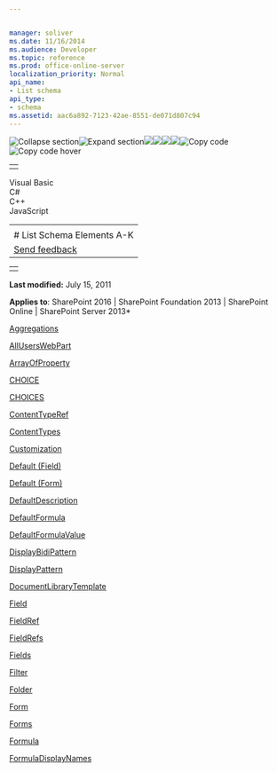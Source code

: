 ```yaml
---


manager: soliver
ms.date: 11/16/2014
ms.audience: Developer
ms.topic: reference
ms.prod: office-online-server
localization_priority: Normal
api_name:
- List schema
api_type:
- schema
ms.assetid: aac6a892-7123-42ae-8551-de071d807c94
---
```


![Collapse
section](../icons/collapse_all.gif "Collapse section")![Expand
section](../icons/expand_all.gif "Expand section")![](../icons/collapse_all.gif)![](../icons/expand_all.gif)![](../icons/dropdown.gif)![](../icons/dropdownHover.gif)![Copy
code](../icons/copycode.gif "Copy code")![Copy code
hover](../icons/copycodeHighlight.gif "Copy code hover")
<table>
<tbody>
<tr class="odd">
<td align="left"></td>
</tr>
</tbody>
</table>

Visual Basic  
C\#  
C++  
JavaScript  

<table>
<tbody>
<tr class="odd">
<td align="left"><span id="runningHeaderText"></span></td>
</tr>
<tr class="even">
<td align="left"># List Schema Elements A-K</td>
</tr>
<tr class="odd">
<td align="left"><span id="headfeedbackarea" class="feedbackhead"><a href="javascript:SubmitFeedback(&#39;docthis@Microsoft.com&#39;,&#39;&#39;,&#39;&#39;,&#39;&#39;,&#39;1.0.18082.1225&#39;,&#39;%0\dThank%20you%20for%20your%20feedback.%20The%20developer%20writing%20teams%20use%20your%20feedback%20to%20improve%20documentation.%20While%20we%20are%20reviewing%20your%20feedback,%20we%20may%20send%20you%20e-mail%20to%20ask%20for%20clarification%20or%20feedback%20on%20a%20solution.%20We%20do%20not%20use%20your%20e-mail%20address%20for%20any%20other%20purpose%20and%20we%20delete%20it%20after%20we%20finish%20our%20review.%0\AFor%20further%20information%20about%20the%20privacy%20policies%20of%20Microsoft,%20please%20see%20http://privacy.microsoft.com/en-us/default.aspx.%0\A%0\d&#39;,&#39;Customer%20feedback&#39;);">Send feedback</a></span></td>
</tr>
</tbody>
</table>

<table>
<colgroup>
<col width="100%" />
</colgroup>
<tbody>
<tr class="odd">
<td align="left"></td>
</tr>
</tbody>
</table>

**Last modified:** July 15, 2011

**Applies to**: SharePoint 2016 | SharePoint Foundation 2013 |
SharePoint Online | SharePoint Server 2013*

[Aggregations](aggregations-element-list.htm)

[AllUsersWebPart](alluserswebpart-element-list.htm)

[ArrayOfProperty](arrayofproperty-element-list.htm)

[CHOICE](choice-element-list.htm)

[CHOICES](choices-element-list.htm)

[ContentTypeRef](contenttyperef-element-list.htm)

[ContentTypes](contenttypes-element-list.htm)

[Customization](customization-element-list.htm)

[Default (Field)](default-element-listfield.htm)

[Default (Form)](default-element-listform.htm)

[DefaultDescription](defaultdescription-element-list.htm)

[DefaultFormula](defaultformula-element-list.htm)

[DefaultFormulaValue](defaultformulavalue-element-list.htm)

[DisplayBidiPattern](displaybidipattern-element-list.htm)

[DisplayPattern](displaypattern-element-list.htm)

[DocumentLibraryTemplate](documentlibrarytemplate-element-list.htm)

[Field](field-element-list.htm)

[FieldRef](http://msdn.microsoft.com/library/1fec6304-0e3a-455a-a94d-df3232bb77a7(Office.15).aspx)

[FieldRefs](fieldrefs-element-list.htm)

[Fields](fields-element-list.htm)

[Filter](filter-element-list.htm)

[Folder](folder-element-list.htm)

[Form](form-element-list.htm)

[Forms](forms-element-list.htm)

[Formula](formula-element-list.htm)

[FormulaDisplayNames](formuladisplaynames-element-list.htm)








